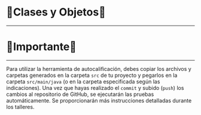 # 🧸Clases y Objetos🐍
<span style="font-size: 24px;"></span>
_____________________________

# 📢Importante📯
<span style="font-size: 24px;"></span>
_____________________________

Para utilizar la herramienta de autocalificación, debes copiar los archivos y carpetas generados en la carpeta `src` de tu proyecto y pegarlos en la carpeta `src/main/java` (o en la carpeta especificada según las indicaciones). Una vez que hayas realizado el `commit` y subido (`push`) los cambios al repositorio de GitHub, se ejecutarán las pruebas automáticamente. Se proporcionarán más instrucciones detalladas durante los talleres.
